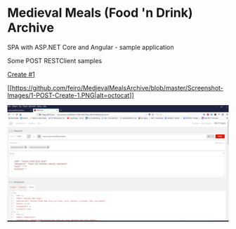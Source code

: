 # Medieval Meals (Food 'n Drink) Archive
SPA with ASP.NET Core and Angular - sample application

Some POST RESTClient samples

[Create #1](https://github.com/feiro/MedievalMealsArchive/blob/master/Screenshot-Images/1-POST-Create-1.PNG)

[[https://github.com/feiro/MedievalMealsArchive/blob/master/Screenshot-Images/1-POST-Create-1.PNG|alt=octocat]]

![alt text](https://github.com/feiro/MedievalMealsArchive/blob/master/Screenshot-Images/1-POST-Create-1.PNG)
